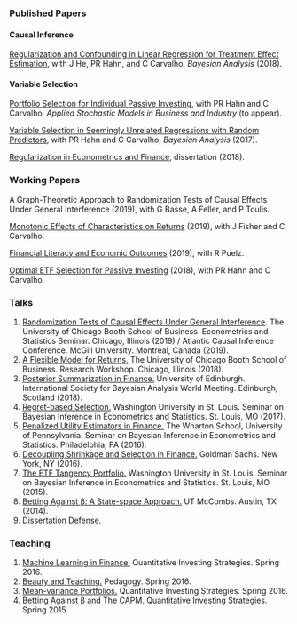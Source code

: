 ### Published Papers

#### Causal Inference

[Regularization and Confounding in Linear Regression for Treatment Effect Estimation](https://projecteuclid.org/euclid.ba/1484103680), with J He, PR Hahn, and C Carvalho, _Bayesian Analysis_ (2018).

#### Variable Selection

[Portfolio Selection for Individual Passive Investing](https://papers.ssrn.com/sol3/papers.cfm?abstract_id=2995484), with PR Hahn and C Carvalho, _Applied Stochastic Models in Business and Industry_ (to appear).

[Variable Selection in Seemingly Unrelated Regressions with Random Predictors](https://projecteuclid.org/euclid.ba/1488855633#abstract), with PR Hahn and C Carvalho, _Bayesian Analysis_ (2017).

[Regularization in Econometrics and Finance](https://catalog.lib.utexas.edu/record=b9541996~S29), dissertation (2018).

### Working Papers

A Graph-Theoretic Approach to Randomization Tests of Causal Effects Under General Interference (2019), with G Basse, A Feller, and P Toulis.<br/> 

[Monotonic Effects of Characteristics on Returns](https://papers.ssrn.com/sol3/papers.cfm?abstract_id=3212934) (2019), with J Fisher and C Carvalho.<br/> 

[Financial Literacy and Economic Outcomes](https://papers.ssrn.com/sol3/papers.cfm?abstract_id=3302978) (2019), with R Puelz.<br/> 

[Optimal ETF Selection for Passive Investing](https://arxiv.org/pdf/1510.03385v1.pdf) (2018), with PR Hahn and C Carvalho.

### Talks

1. [Randomization Tests of Causal Effects Under General Interference](lunch_seminar.pdf). The University of Chicago Booth School of Business.  Econometrics and Statistics Seminar.  Chicago, Illinois (2019) / Atlantic Causal Inference Conference.  McGill University. Montreal, Canada (2019).    
2. [A Flexible Model for Returns.](RPWorkshop.pdf) The University of Chicago Booth School of Business. Research Workshop. Chicago, Illinois (2018).  
3. [Posterior Summarization in Finance.](ISBA2018.pdf) University of Edinburgh. International Society for Bayesian Analysis World Meeting. Edinburgh, Scotland (2018).
4. [Regret-based Selection.](SBIES2017.pdf) Washington University in St. Louis. Seminar on Bayesian Inference in Econometrics and Statistics. St. Louis, MO (2017).
5. [Penalized Utility Estimators in Finance.](SBIES2016.pdf) The Wharton School, University of Pennsylvania. Seminar on Bayesian Inference in Econometrics and Statistics. Philadelphia, PA (2016).
6. [Decoupling Shrinkage and Selection in Finance.](GSFeb2016.pdf) Goldman Sachs. New York, NY (2016).
7. [The ETF Tangency Portfolio.](SBIESPresentation.pdf) Washington University in St. Louis. Seminar on Bayesian Inference in Econometrics and Statistics. St. Louis, MO (2015).
8. [Betting Against β: A State-space Approach.](TimeSeriesBABPresentation.pdf) UT McCombs. Austin, TX (2014).
9. [Dissertation Defense.](defense.pdf)


### Teaching

1. [Machine Learning in Finance.](MLLecture.pdf) Quantitative Investing Strategies. Spring 2016.
2. [Beauty and Teaching.](BeautyandTeaching.pdf) Pedagogy. Spring 2016.
3. [Mean-variance Portfolios.](DavidZackQuantPortfolio.pdf) Quantitative Investing Strategies. Spring 2016.
4. [Betting Against β and The CAPM.](InvestmentStrategiesBABlecture.pdf) Quantitative Investing Strategies. Spring 2015.

